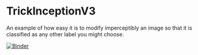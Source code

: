 # TrickInceptionV3
An example of how easy it is to modify imperceptibly an image so that it is classified as any other label you might choose.

[![Binder](https://mybinder.org/badge.svg)](https://mybinder.org/v2/gh/ptocca/TrickInceptionV3/master?filepath=TrickInceptionV3.ipynb)
